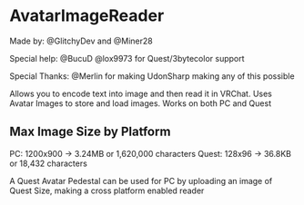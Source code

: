 # AvatarImageReader
Made by: @GlitchyDev and @Miner28

Special help: @BucuD @lox9973 for Quest/3bytecolor support

Special Thanks: @Merlin for making UdonSharp making any of this possible

Allows you to encode text into image and then read it in VRChat. Uses Avatar Images to store and load images.
Works on both PC and Quest

Max Image Size by Platform
---------------------------
PC: 1200x900 -> 3.24MB or 1,620,000 characters
Quest: 128x96 -> 36.8KB or 18,432 characters

A Quest Avatar Pedestal can be used for PC by uploading an image of Quest Size, making a cross platform enabled reader
